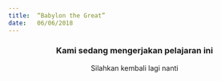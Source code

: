 ```yaml
---
title:  “Babylon the Great”
date:   06/06/2018
---
```


### <center>Kami sedang mengerjakan pelajaran ini</center>
<center>Silahkan kembali lagi nanti</center>